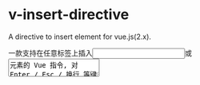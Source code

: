 # v-insert-directive
A directive to insert element for vue.js(2.x).

一款支持在任意标签上插入<input />或 <textarea />元素的 Vue 指令, 对 Enter / Esc / 换行 等键盘事件处理过.

####  DEMO:

​		

####  使用方式:

```javascript

<template>
  <span v-input="{value: () => value, input:=>value = v }" tabindex="0" >{{value}}</span>
</template>


<script>
import InsertDirective from "../src/v-insert-directive";

export default {
    name:'...',
    directives: {
      input: InsertDirective,
    },
}
</script>
<style>
@import url("../src/v-insert-directive.css");

</style>

```


## Install
```
yarn
or
npm install
```

### Dev
```
yarn dev
or
npm run dev
```

### Import
```
import InsertDirective from 'vue-insert-derective' // Es6 module

```

